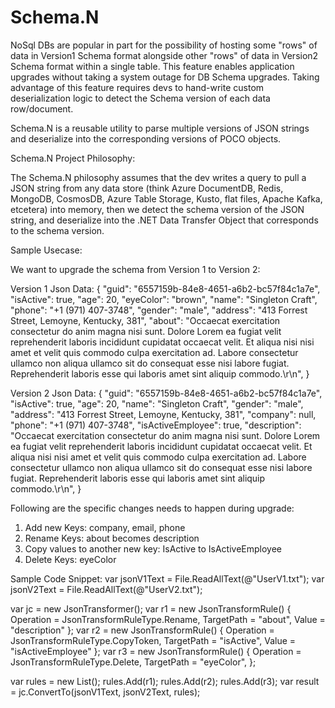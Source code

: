 # Schema.N
NoSql DBs are popular in part for the possibility of hosting some "rows" of data in Version1 Schema format alongside other "rows" of data in Version2 Schema format within a single table. This feature enables application upgrades without taking a system outage for DB Schema upgrades. Taking advantage of this feature requires devs to hand-write custom deserialization logic to detect the Schema version of each data row/document.

Schema.N is a reusable utility to parse multiple versions of JSON strings and deserialize into the corresponding versions of POCO objects.

Schema.N Project Philosophy:

The Schema.N philosophy assumes that the dev writes a query to pull a JSON string from any data store (think Azure DocumentDB, Redis, MongoDB, CosmosDB, Azure Table Storage, Kusto, flat files, Apache Kafka, etcetera) into memory, then we detect the schema version of the JSON string, and deserialize into the .NET Data Transfer Object that corresponds to the schema version.

Sample Usecase:

We want to upgrade the schema from Version 1 to Version 2:

Version 1 Json Data:
{
    "guid": "6557159b-84e8-4651-a6b2-bc57f84c1a7e",
    "isActive": true,
    "age": 20,
    "eyeColor": "brown",
    "name": "Singleton Craft",
	  "phone": "+1 (971) 407-3748",
    "gender": "male",
    "address": "413 Forrest Street, Lemoyne, Kentucky, 381",
    "about": "Occaecat exercitation consectetur do anim magna nisi sunt. Dolore Lorem ea fugiat velit reprehenderit laboris incididunt cupidatat occaecat velit. Et aliqua nisi nisi amet et velit quis commodo culpa exercitation ad. Labore consectetur ullamco non aliqua ullamco sit do consequat esse nisi labore fugiat. Reprehenderit laboris esse qui laboris amet sint aliquip commodo.\r\n",
}

  
Version 2 Json Data:
{
    "guid": "6557159b-84e8-4651-a6b2-bc57f84c1a7e",
	  "isActive": true,
    "age": 20,
    "name": "Singleton Craft",
    "gender": "male",
    "address": "413 Forrest Street, Lemoyne, Kentucky, 381",
	  "company": null,
    "phone": "+1 (971) 407-3748",
	  "isActiveEmployee": true,
	  "description": "Occaecat exercitation consectetur do anim magna nisi sunt. Dolore Lorem ea fugiat velit reprehenderit laboris incididunt cupidatat occaecat velit. Et aliqua nisi nisi amet et velit quis commodo culpa exercitation ad. Labore consectetur ullamco non aliqua ullamco sit do consequat esse nisi labore fugiat. Reprehenderit laboris esse qui laboris amet sint aliquip commodo.\r\n",
}


Following are the specific changes needs to happen during upgrade:

1. Add new Keys: company, email, phone
2. Rename Keys: about becomes description
3. Copy values to another new key: IsActive to IsActiveEmployee
4. Delete Keys: eyeColor


Sample Code Snippet:
var jsonV1Text = File.ReadAllText(@"UserV1.txt");
var jsonV2Text = File.ReadAllText(@"UserV2.txt");

var jc = new JsonTransformer();
var r1 = new JsonTransformRule()
{
	Operation = JsonTransformRuleType.Rename,
	TargetPath = "about",
	Value = "description"
};
var r2 = new JsonTransformRule()
{
	Operation = JsonTransformRuleType.CopyToken,
	TargetPath = "isActive",
	Value = "isActiveEmployee"
};
var r3 = new JsonTransformRule()
{
	Operation = JsonTransformRuleType.Delete,
	TargetPath = "eyeColor",
};

var rules = new List<JsonTransformRule>();
rules.Add(r1);
rules.Add(r2);
rules.Add(r3);
var result = jc.ConvertTo(jsonV1Text, jsonV2Text, rules);

